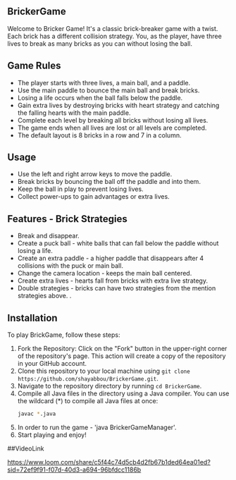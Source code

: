 ## BrickerGame

Welcome to Bricker Game! It's a classic brick-breaker game with a twist.
Each brick has a different collision strategy. You, as the player, have three lives
to break as many bricks as you can without losing the ball.


## Game Rules

- The player starts with three lives, a main ball, and a paddle.
- Use the main paddle to bounce the main ball and break bricks.
- Losing a life occurs when the ball falls below the paddle.
- Gain extra lives by destroying bricks with heart strategy and catching the falling
hearts with the main paddle.
- Complete each level by breaking all bricks without losing all lives.
- The game ends when all lives are lost or all levels are completed.
- The default layout is 8 bricks in a row and 7 in a column.


## Usage

- Use the left and right arrow keys to move the paddle.
- Break bricks by bouncing the ball off the paddle and into them.
- Keep the ball in play to prevent losing lives.
- Collect power-ups to gain advantages or extra lives.


## Features - Brick Strategies

- Break and disappear.
- Create a puck ball - white balls that can fall below the paddle without losing a life.
- Create an extra paddle - a higher paddle that disappears after 4 collisions with the puck or main ball.
- Change the camera location - keeps the main ball centered.
- Create extra lives - hearts fall from bricks with extra live strategy.
- Double strategies - bricks can have two strategies from the mention strategies above. .


## Installation

To play BrickGame, follow these steps:
1. Fork the Repository: Click on the "Fork" button in the upper-right corner of the repository's page. This action will create a copy of the repository in your GitHub account.
2. Clone this repository to your local machine using `git clone https://github.com/shayabbou/BrickerGame.git`.
3. Navigate to the repository directory by running `cd BrickerGame`.
4. Compile all Java files in the directory using a Java compiler.
   You can use the wildcard (*) to compile all Java files at once:
   ```bash
   javac *.java
4. In order to run the game - 'java BrickerGameManager'.
5. Start playing and enjoy!

##VideoLink

https://www.loom.com/share/c5f44c74d5cb4d2fb67b1ded64ea01ed?sid=72ef9f91-f07d-40d3-a694-96bfdcc1186b
